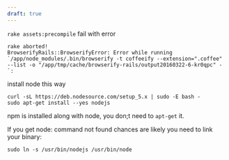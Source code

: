 ```yaml
---
draft: true
---
```


`rake assets:precompile` fail with error

```
rake aborted!
BrowserifyRails::BrowserifyError: Error while running `/app/node_modules/.bin/browserify -t coffeeify --extension=".coffee" --list -o "/app/tmp/cache/browserify-rails/output20160322-6-kr0qpc" -`:
```

install node this way

```
curl -sL https://deb.nodesource.com/setup_5.x | sudo -E bash -
sudo apt-get install --yes nodejs
```

npm is installed along with node, you don;t need to `apt-get` it.  

If you get node: command not found chances are likely you need to link your binary:

`sudo ln -s /usr/bin/nodejs /usr/bin/node`
